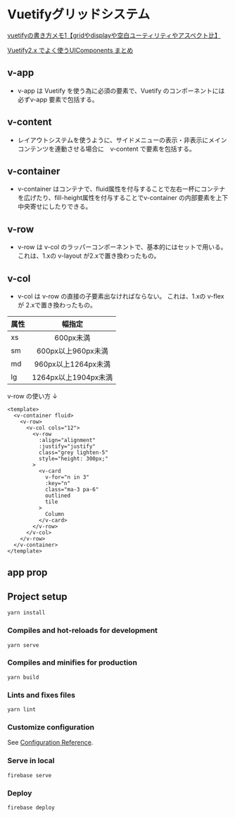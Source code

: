 # Vuetifyグリッドシステム

[vuetifyの書き方メモ1【gridやdisplayや空白ユーティリティやアスペクト比】](https://qiita.com/Issyo_Vo/items/a1771195bf65514d2814)

[Vuetify2.x でよく使うUIComponents まとめ](https://qiita.com/is_ryo/items/6bfa55599becd2f35879#grid%E3%83%87%E3%82%B6%E3%82%A4%E3%83%B3%E3%81%AB%E3%81%97%E3%81%9F%E3%81%84)

## v-app

- v-app は Vuetify を使う為に必須の要素で、Vuetify のコンポーネントには必ずv-app 要素で包括する。

## v-content

- レイアウトシステムを使うように、サイドメニューの表示・非表示にメインコンテンツを連動させる場合に　v-content で要素を包括する。

## v-container

- v-container はコンテナで、fluid属性を付与することで左右一杯にコンテナを広げたり、fill-height属性を付与することでv-container の内部要素を上下中央寄せにしたりできる。

## v-row

- v-row は v-col のラッパーコンポーネントで、基本的にはセットで用いる。これは、1.xの v-layout が2.xで置き換わったもの。

## v-col

- v-col は v-row の直接の子要素出なければならない。
これは、1.xの v-flex が 2.xで置き換わったもの。

<!-- ## v-layout

- グリッドシステムには必須の要素で、display: flex; と同じ意味である。v-layout　の内側で　v-flex を設置するとグリッドシステムが可能になる。
また、row を入れれば横並びになり wrap を入れれば改行される。 -->

<!-- ## v-flex

- v-layout の内側に設置することでグリッドシステムを実現できる。Vuetify は12分割のグリッドシステムを採用している。v-flex に xs12, sm6, md4 のような属性を付与することでブラウザの幅で可変するようになる。xs12 はブラウザ幅が xs（600px未満）のとき12個分のグリッドを使用する。 -->

|属性|幅指定|
|--|:---:|
|xs|600px未満|
|sm|600px以上960px未満|
|md|960px以上1264px未満|
|lg|1264px以上1904px未満|

v-row の使い方 ↓

```
<template>
  <v-container fluid>
    <v-row>
      <v-col cols="12">
        <v-row
          :align="alignment"
          :justify="justify"
          class="grey lighten-5"
          style="height: 300px;"
        >
          <v-card
            v-for="n in 3"
            :key="n"
            class="ma-3 pa-6"
            outlined
            tile
          >
            Column
          </v-card>
        </v-row>
      </v-col>
    </v-row>
  </v-container>
</template>
```

<!-- v-flex の使い方 ↓
```
  <template>
    <v-app>
      <v-content>
        <v-container>
        <v-layout wrap>
          <v-flex xs12 sm6 md4>コンテンツ</v-flex>
          <v-flex xs12 sm6 md4>コンテンツ</v-flex>
          <v-flex xs12 sm6 md4>コンテンツ</v-flex>
        </v-layout>
        </v-container>
      </v-content>
    </v-app>
  </template>
``` -->

## app prop



## Project setup
```
yarn install
```

### Compiles and hot-reloads for development
```
yarn serve
```

### Compiles and minifies for production
```
yarn build
```

### Lints and fixes files
```
yarn lint
```

### Customize configuration
See [Configuration Reference](https://cli.vuejs.org/config/).

### Serve in local
```
firebase serve
```

### Deploy
```
firebase deploy
```
